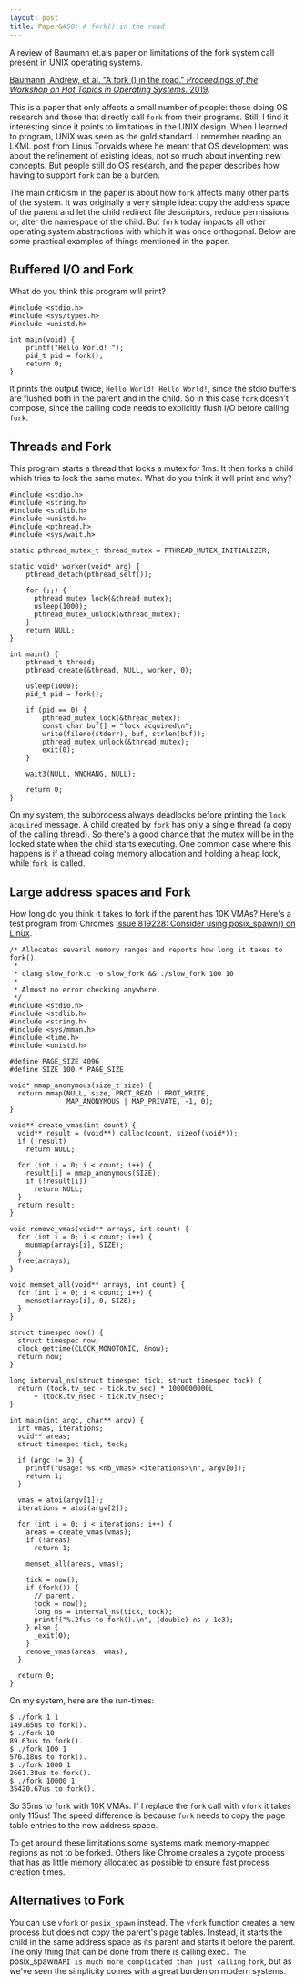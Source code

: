 ```yaml
---
layout: post
title: Paper&#58; A fork() in the road
---
```


<!-- excerpt start -->
A review of Baumann et.als paper on limitations of the fork system call present in UNIX operating systems.
<!-- excerpt end -->

[Baumann, Andrew, et al. "A fork () in the road." *Proceedings of the Workshop on Hot Topics in Operating Systems*. 2019](https://www.microsoft.com/en-us/research/uploads/prod/2019/04/fork-hotos19.pdf).

This is a paper that only affects a small number of people: those doing OS research and those that directly call `fork` from their programs. Still, I find it interesting since it points to limitations in the UNIX design. When I learned to program, UNIX was seen as the gold standard. I remember reading an LKML post from Linus Torvalds where he meant that OS development was about the refinement of existing ideas, not so much about inventing new concepts.  But people still do OS research, and the paper describes how having to support `fork` can be a burden.

The main criticism in the paper is about how `fork` affects many other parts of the system. It was originally a very simple idea: copy the address space of the parent and let the child redirect file descriptors, reduce permissions or, alter the namespace of the child.  But `fork` today impacts all other operating system abstractions with which it was once orthogonal. Below are some practical examples of things mentioned in the paper.

## Buffered I/O and Fork

What do you think this program will print?

```
#include <stdio.h>
#include <sys/types.h>
#include <unistd.h>

int main(void) {
    printf("Hello World! ");
    pid_t pid = fork();
    return 0;
}
```

It prints the output twice, `Hello World! Hello World!`, since the stdio buffers are flushed both in the parent and in the child. So  in this case `fork` doesn't compose, since the calling code needs to explicitly flush I/O before calling `fork`.

## Threads and Fork

This program starts a thread that locks a mutex for 1ms. It then forks a child which tries to lock the same mutex. What do you think it will print and why?

```
#include <stdio.h>
#include <string.h>
#include <stdlib.h>
#include <unistd.h>
#include <pthread.h>
#include <sys/wait.h>

static pthread_mutex_t thread_mutex = PTHREAD_MUTEX_INITIALIZER;

static void* worker(void* arg) {
    pthread_detach(pthread_self());

    for (;;) {
      pthread_mutex_lock(&thread_mutex);
      usleep(1000);
      pthread_mutex_unlock(&thread_mutex);
    }
    return NULL;
}

int main() {
    pthread_t thread;
    pthread_create(&thread, NULL, worker, 0);

    usleep(1000);
    pid_t pid = fork();

    if (pid == 0) {
        pthread_mutex_lock(&thread_mutex);
        const char buf[] = "lock acquired\n";
        write(fileno(stderr), buf, strlen(buf));
        pthread_mutex_unlock(&thread_mutex);
        exit(0);
    }

    wait3(NULL, WNOHANG, NULL);

    return 0;
}
```

On my system, the subprocess always deadlocks before printing the `lock acquired` message. A child created by `fork` has only a single thread (a copy of the calling thread). So there's a good chance that the mutex will be in the locked state when the child starts executing. One common case where this happens is if a thread doing memory allocation and holding a heap lock, while `fork `is called.

## Large address spaces and Fork

How long do you think it takes to fork if the parent has 10K VMAs? Here's a test program from Chromes [Issue 819228: Consider using posix_spawn() on Linux](https://bugs.chromium.org/p/chromium/issues/detail?id=819228).

```
/* Allocates several memory ranges and reports how long it takes to fork().
 *
 * clang slow_fork.c -o slow_fork && ./slow_fork 100 10
 *
 * Almost no error checking anywhere.
 */
#include <stdio.h>
#include <stdlib.h>
#include <string.h>
#include <sys/mman.h>
#include <time.h>
#include <unistd.h>

#define PAGE_SIZE 4096
#define SIZE 100 * PAGE_SIZE

void* mmap_anonymous(size_t size) {
  return mmap(NULL, size, PROT_READ | PROT_WRITE,
              MAP_ANONYMOUS | MAP_PRIVATE, -1, 0);
}

void** create_vmas(int count) {
  void** result = (void**) calloc(count, sizeof(void*));
  if (!result)
    return NULL;

  for (int i = 0; i < count; i++) {
    result[i] = mmap_anonymous(SIZE);
    if (!result[i])
      return NULL;
  }
  return result;
}

void remove_vmas(void** arrays, int count) {
  for (int i = 0; i < count; i++) {
    munmap(arrays[i], SIZE);
  }
  free(arrays);
}

void memset_all(void** arrays, int count) {
  for (int i = 0; i < count; i++) {
    memset(arrays[i], 0, SIZE);
  }
}

struct timespec now() {
  struct timespec now;
  clock_gettime(CLOCK_MONOTONIC, &now);
  return now;
}

long interval_ns(struct timespec tick, struct timespec tock) {
  return (tock.tv_sec - tick.tv_sec) * 1000000000L
      + (tock.tv_nsec - tick.tv_nsec);
}

int main(int argc, char** argv) {
  int vmas, iterations;
  void** areas;
  struct timespec tick, tock;

  if (argc != 3) {
    printf("Usage: %s <nb_vmas> <iterations>\n", argv[0]);
    return 1;
  }

  vmas = atoi(argv[1]);
  iterations = atoi(argv[2]);

  for (int i = 0; i < iterations; i++) {
    areas = create_vmas(vmas);
    if (!areas)
      return 1;

    memset_all(areas, vmas);

    tick = now();
    if (fork()) {
      // parent.
      tock = now();
      long ns = interval_ns(tick, tock);
      printf("%.2fus to fork().\n", (double) ns / 1e3);
    } else {
      _exit(0);
    }
    remove_vmas(areas, vmas);
  }

  return 0;
}
```

On my system, here are the run-times:

```
$ ./fork 1 1
149.65us to fork().
$ ./fork 10 
89.63us to fork().
$ ./fork 100 1
576.18us to fork().
$ ./fork 1000 1
2661.38us to fork().
$ ./fork 10000 1
35420.67us to fork().
```

So 35ms to `fork` with 10K VMAs. If I replace the `fork` call with `vfork` it takes only 115us! The speed difference is because `fork` needs to copy the page table entries to the new address space.

To get around these limitations some systems mark memory-mapped regions as not to be forked. Others like Chrome creates  a zygote process that has as little memory allocated as possible to ensure fast process creation times.

## Alternatives to Fork

You can use `vfork`  or `posix_spawn` instead. The `vfork` function creates a new process but does not copy the parent's page tables. Instead, it starts the child in the same address space as its parent and starts it  before the parent. The only thing that can be done from there is calling èxec`. The `posix_spawn` API is much more complicated than just calling ` `fork`, but as we've seen the simplicity comes with a great burden on modern systems.

